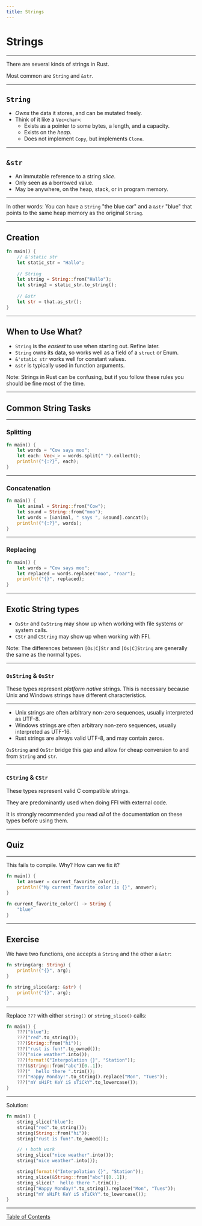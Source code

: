 ```yaml
---
title: Strings
---
```


# Strings

---

There are several kinds of strings in Rust.

Most common are `String` and `&str`.

---

## `String`

- *Owns* the data it stores, and can be mutated freely.
- Think of it like a `Vec<char>`:
  - Exists as a pointer to some bytes, a length, and a capacity.
  - Exists on the *heap*.
  - Does not implement `Copy`, but implements `Clone`.

---

## `&str`

-   An immutable reference to a string _slice_.
-   Only seen as a borrowed value.
-   May be anywhere, on the heap, stack, or in program memory.

----

In other words: You can have a `String` "the blue car" and a `&str` "blue" that
points to the same heap memory as the original `String`.

---

## Creation

```rust
fn main() {
    // &'static str
    let static_str = "Hallo";
    
    // String
    let string = String::from("Hallo");
    let string2 = static_str.to_string();
    
    // &str
    let str = that.as_str();
}
```

---

## When to Use What?

- `String` is the *easiest* to use when starting out. Refine later.
- `String` owns its data, so works well as a field of a `struct` or Enum.
- `&'static str` works well for constant values.
- `&str` is typically used in function arguments.

Note: Strings in Rust can be confusing, but if you follow these rules you should
be fine most of the time.

---

## Common String Tasks

----

### Splitting

```rust
fn main() {
    let words = "Cow says moo";
    let each: Vec<_> = words.split(" ").collect();
    println!("{:?}", each);
}
```

----

### Concatenation

```rust
fn main() {
    let animal = String::from("Cow");
    let sound = String::from("moo");
    let words = [&animal, " says ", &sound].concat();
    println!("{:?}", words);
}
```

----

### Replacing

```rust
fn main() {
    let words = "Cow says moo";
    let replaced = words.replace("moo", "roar");
    println!("{}", replaced);
}
```

---

## Exotic String types

-   `OsStr` and `OsString` may show up when working with file systems or system calls.
-   `CStr` and `CString` may show up when working with FFI.

Note: The differences between `[Os|C]Str` and `[Os|C]String` are generally the same as the normal types.

----

### `OsString` & `OsStr`

These types represent *platform native* strings. This is necessary because Unix
and Windows strings have different characteristics.

----

-   Unix strings are often arbitrary non-zero sequences, usually interpreted as UTF-8.
-   Windows strings are often arbitrary non-zero sequences, usually interpreted as UTF-16.
-   Rust strings are always valid UTF-8, and may contain zeros.

`OsString` and `OsStr` bridge this gap and allow for cheap conversion to and
from `String` and `str`.

----

### `CString` & `CStr`

These types represent valid C compatible strings.

They are predominantly used when doing FFI with external code.

It is strongly recommended you read *all* of the documentation on these types before using them.

---

## Quiz

----

This fails to compile. Why? How can we fix it?

```rust
fn main() {
    let answer = current_favorite_color();
    println!("My current favorite color is {}", answer);
}

fn current_favorite_color() -> String {
    "blue"
}
```

---

## Exercise

We have two functions, one accepts a `String` and the other a `&str`:

```rust
fn string(arg: String) {
    println!("{}", arg);
}

fn string_slice(arg: &str) {
    println!("{}", arg);
}
```

----

Replace `???` with either `string()` or `string_slice()` calls:

```rust
fn main() {
    ???("blue");
    ???("red".to_string());
    ???(String::from("hi"));
    ???("rust is fun!".to_owned());
    ???("nice weather".into());
    ???(format!("Interpolation {}", "Station"));
    ???(&String::from("abc")[0..1]);
    ???("  hello there ".trim());
    ???("Happy Monday!".to_string().replace("Mon", "Tues"));
    ???("mY sHiFt KeY iS sTiCkY".to_lowercase());
}
```

----

Solution:

```rust
fn main() {
    string_slice("blue");
    string("red".to_string());
    string(String::from("hi"));
    string("rust is fun!".to_owned());

    // ⬇️ both work
    string_slice("nice weather".into());
    string("nice weather".into());

    string(format!("Interpolation {}", "Station"));
    string_slice(&String::from("abc")[0..1]);
    string_slice("  hello there ".trim());
    string("Happy Monday!".to_string().replace("Mon", "Tues"));
    string("mY sHiFt KeY iS sTiCkY".to_lowercase());
}
```

---

[Table of Contents](./README.md#/0/2)
